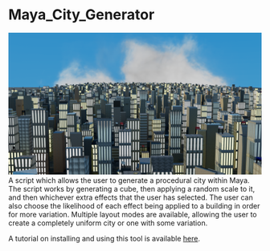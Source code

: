 # Maya_City_Generator
![alt text](https://raw.githubusercontent.com/cstuart1310/Maya_City_Generator/main/full_city_1_0001.png)
A script which allows the user to generate a procedural city within Maya.
The script works by generating a cube, then applying a random scale to it, and then whichever extra effects that the user has selected. The user can also choose the likelihood of each effect being applied to a building in order for more variation.
Multiple layout modes are available, allowing the user to create a completely uniform city or one with some variation.

A tutorial on installing and using this tool is available [here](https://youtu.be/LjFAUsmbVJQ).
